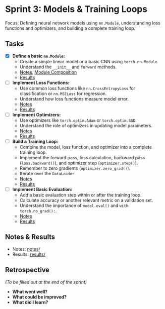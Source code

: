 # Sprint 3: Models & Training Loops

Focus: Defining neural network models using `nn.Module`, understanding loss functions and optimizers, and building a complete training loop.

## Tasks

- [x] **Define a basic `nn.Module`:**
  - Create a simple linear model or a basic CNN using `torch.nn.Module`.
  - Understand the `__init__` and `forward` methods.
  - [Notes](notes/01_define_nn_module_notes.md), [Module Composition](notes/03_module_composition_notes.md)
  - [Results](results/01_define_nn_module.py)
- [ ] **Implement Loss Functions:**
  - Use common loss functions like `nn.CrossEntropyLoss` for classification or `nn.MSELoss` for regression.
  - Understand how loss functions measure model error.
  - [Notes]()
  - [Results]()
- [ ] **Implement Optimizers:**
  - Use optimizers like `torch.optim.Adam` or `torch.optim.SGD`.
  - Understand the role of optimizers in updating model parameters.
  - [Notes]()
  - [Results]()
- [ ] **Build a Training Loop:**
  - Combine the model, loss function, and optimizer into a complete training loop.
  - Implement the forward pass, loss calculation, backward pass (`loss.backward()`), and optimizer step (`optimizer.step()`).
  - Remember to zero gradients (`optimizer.zero_grad()`).
  - Iterate over the `DataLoader`.
  - [Notes]()
  - [Results]()
- [ ] **Implement Basic Evaluation:**
  - Add a basic evaluation step within or after the training loop.
  - Calculate accuracy or another relevant metric on a validation set.
  - Understand the importance of `model.eval()` and `with torch.no_grad():`.
  - [Notes]()
  - [Results]()

## Notes & Results

- Notes: [notes/](notes/)
- Results: [results/](results/)

## Retrospective

_(To be filled out at the end of the sprint)_

- **What went well?**
- **What could be improved?**
- **What did I learn?**
